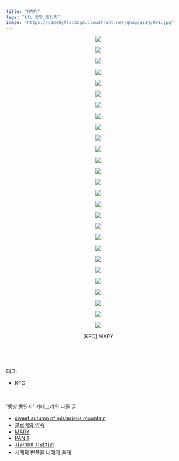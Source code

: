 ```yaml
---
title: "MARY"
tags: "kfc 동방_동인지"
image: "https://d2mc8yflsr3zqe.cloudfront.net/ghap/2224/001.jpg"
---
```

<div class="article">
<p style="text-align: center; clear: none; float: none;"><img src="{{ site.imgserver2 }}/ghap/2224/001.jpg"/></p>
<p style="text-align: center; clear: none; float: none;"><img src="{{ site.imgserver2 }}/ghap/2224/002.jpg"/></p>
<p style="text-align: center; clear: none; float: none;"><img src="{{ site.imgserver2 }}/ghap/2224/003.jpg"/></p>
<p style="text-align: center; clear: none; float: none;"><img src="{{ site.imgserver2 }}/ghap/2224/004.jpg"/></p>
<p style="text-align: center; clear: none; float: none;"><img src="{{ site.imgserver2 }}/ghap/2224/005.jpg"/></p>
<p style="text-align: center; clear: none; float: none;"><img src="{{ site.imgserver2 }}/ghap/2224/006.jpg"/></p>
<p style="text-align: center; clear: none; float: none;"><img src="{{ site.imgserver2 }}/ghap/2224/007.jpg"/></p>
<p style="text-align: center; clear: none; float: none;"><img src="{{ site.imgserver2 }}/ghap/2224/008.jpg"/></p>
<p style="text-align: center; clear: none; float: none;"><img src="{{ site.imgserver2 }}/ghap/2224/009.jpg"/></p>
<p style="text-align: center; clear: none; float: none;"><img src="{{ site.imgserver2 }}/ghap/2224/010.jpg"/></p>
<p style="text-align: center; clear: none; float: none;"><img src="{{ site.imgserver2 }}/ghap/2224/011.jpg"/></p>
<p style="text-align: center; clear: none; float: none;"><img src="{{ site.imgserver2 }}/ghap/2224/012.jpg"/></p>
<p style="text-align: center; clear: none; float: none;"><img src="{{ site.imgserver2 }}/ghap/2224/013.jpg"/></p>
<p style="text-align: center; clear: none; float: none;"><img src="{{ site.imgserver2 }}/ghap/2224/014.jpg"/></p>
<p style="text-align: center; clear: none; float: none;"><img src="{{ site.imgserver2 }}/ghap/2224/015.jpg"/></p>
<p style="text-align: center; clear: none; float: none;"><img src="{{ site.imgserver2 }}/ghap/2224/016.jpg"/></p>
<p style="text-align: center; clear: none; float: none;"><img src="{{ site.imgserver2 }}/ghap/2224/017.jpg"/></p>
<p style="text-align: center; clear: none; float: none;"><img src="{{ site.imgserver2 }}/ghap/2224/018.jpg"/></p>
<p style="text-align: center; clear: none; float: none;"><img src="{{ site.imgserver2 }}/ghap/2224/019.jpg"/></p>
<p style="text-align: center; clear: none; float: none;"><img src="{{ site.imgserver2 }}/ghap/2224/020.jpg"/></p>
<p style="text-align: center; clear: none; float: none;"><img src="{{ site.imgserver2 }}/ghap/2224/021.jpg"/></p>
<p style="text-align: center; clear: none; float: none;"><img src="{{ site.imgserver2 }}/ghap/2224/022.jpg"/></p>
<p style="text-align: center; clear: none; float: none;"><img src="{{ site.imgserver2 }}/ghap/2224/023.jpg"/></p>
<p style="text-align: center; clear: none; float: none;"><img src="{{ site.imgserver2 }}/ghap/2224/024.jpg"/></p>
<p style="text-align: center; clear: none; float: none;"><img src="{{ site.imgserver2 }}/ghap/2224/025.jpg"/></p>
<p style="text-align: center; clear: none; float: none;"><img src="{{ site.imgserver2 }}/ghap/2224/026.jpg"/></p>
<p style="text-align: center; clear: none; float: none;"><img src="{{ site.imgserver2 }}/ghap/2224/027.jpg"/></p>
<p style="text-align: center; clear: none; float: none;">[KFC] MARY</p>
<p><br/></p>
</div><br/>
<div class="tagTrail">
<p>태그: </p>
<ul>
<li>KFC</li>
</ul>
</div><br/>
<div class="another">
<p>'동방 동인지' 카테고리의 다른 글</p>
<ul>
<li><a href="/ghap_2226">sweet autumn of misterious mountain</a></li>
<li><a href="/ghap_2225">클로버와 약속</a></li>
<li><a href="/ghap_2224">MARY</a></li>
<li><a href="/ghap_2222">PAN;1</a></li>
<li><a href="/ghap_2221">사람이여 사람처럼</a></li>
<li><a href="/ghap_2220">세계의 반쪽을 너에게 줄게</a></li>
</ul>
</div><br/>
<div class="cb_module cb_fluid">
<div class="cb_wrt cb_profile">
</div><!-- commentList close -->
</div><br/>
